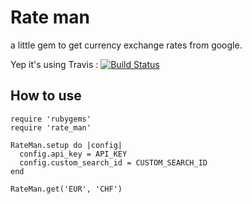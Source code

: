 # Rate man

a little gem to get currency exchange rates from google.

Yep it's using Travis : [![Build Status](https://travis-ci.org/mcansky/rate_man.png)](https://travis-ci.org/mcansky/rate_man)

## How to use

    require 'rubygems'
    require 'rate_man'

    RateMan.setup do |config|
      config.api_key = API_KEY
      config.custom_search_id = CUSTOM_SEARCH_ID
    end

    RateMan.get('EUR', 'CHF')


